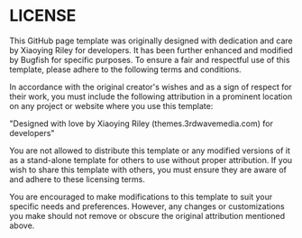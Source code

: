 # LICENSE

This GitHub page template was originally designed with dedication and care by Xiaoying Riley for developers. It has been further enhanced and modified by Bugfish for specific purposes. To ensure a fair and respectful use of this template, please adhere to the following terms and conditions.

In accordance with the original creator's wishes and as a sign of respect for their work, you must include the following attribution in a prominent location on any project or website where you use this template:

"Designed with love by Xiaoying Riley (themes.3rdwavemedia.com) for developers" 

You are not allowed to distribute this template or any modified versions of it as a stand-alone template for others to use without proper attribution. If you wish to share this template with others, you must ensure they are aware of and adhere to these licensing terms.
 
You are encouraged to make modifications to this template to suit your specific needs and preferences. However, any changes or customizations you make should not remove or obscure the original attribution mentioned above.